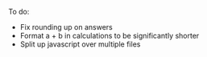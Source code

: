 To do:

* Fix rounding up on answers
* Format a + b in calculations to be significantly shorter
* Split up javascript over multiple files